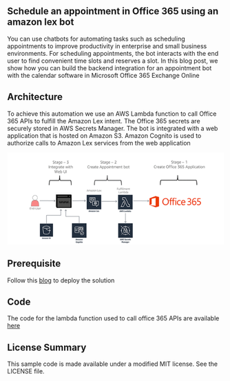 ## Schedule an appointment in Office 365 using an amazon lex bot

You can use chatbots for automating tasks such as scheduling appointments to improve productivity in enterprise and small business environments. For scheduling appointments, the bot interacts with the end user to find convenient time slots and reserves a slot. In this blog post, we show how you can build the backend integration for an appointment bot with the calendar software in Microsoft Office 365 Exchange Online

## Architecture

To achieve this automation we use an AWS Lambda function to call Office 365 APIs to fulfill the Amazon Lex intent. The Office 365 secrets are securely stored in AWS Secrets Manager. The bot is integrated with a web application that is hosted on Amazon S3. Amazon Cognito  is used to authorize calls to Amazon Lex services from the web application

![Architecture](images/architecture.png)

## Prerequisite

Follow this [blog](https://aws.amazon.com/blogs/machine-learning/schedule-an-appointment-in-office-365-using-an-amazon-lex-bot/) to deploy the solution  

## Code

The code for the lambda function used to call office 365 APIs are available [here](https://github.com/aws-samples/aws-lex-office365/tree/master/code) 

## License Summary

This sample code is made available under a modified MIT license. See the LICENSE file.
